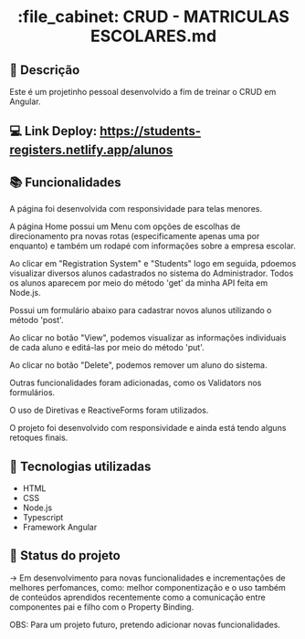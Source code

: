 <h1 align="center">:file_cabinet: CRUD - MATRICULAS ESCOLARES.md</h1>

## :memo: Descrição
Este é um projetinho pessoal desenvolvido a fim de treinar o CRUD em Angular. 

## 💻 Link Deploy: https://students-registers.netlify.app/alunos

## :books: Funcionalidades
A página foi desenvolvida com responsividade para telas menores.

A página Home possui um Menu com opções de escolhas de direcionamento pra novas rotas (especificamente apenas uma por enquanto) e também um rodapé com informações sobre a empresa escolar.

Ao clicar em "Registration System" e "Students" logo em seguida, pdoemos visualizar diversos alunos cadastrados no sistema do Administrador. Todos os alunos aparecem por meio do método 'get' da minha API feita em Node.js. 

Possui um formulário abaixo para cadastrar novos alunos utilizando o método 'post'. 

Ao clicar no botão "View", podemos visualizar as informações individuais de cada aluno e editá-las por meio do método 'put'. 

Ao clicar no botão "Delete", podemos remover um aluno do sistema.

Outras funcionalidades foram adicionadas, como os Validators nos formulários. 

O uso de Diretivas e ReactiveForms foram utilizados.

O projeto foi desenvolvido com responsividade e ainda está tendo alguns retoques finais.

## :wrench: Tecnologias utilizadas
* HTML
* CSS
* Node.js
* Typescript
* Framework Angular
  
## :dart: Status do projeto

-> Em desenvolvimento para novas funcionalidades e incrementações de melhores perfomances, como: melhor componentização e o uso também de conteúdos aprendidos recentemente como a comunicação entre componentes pai e filho com o Property Binding.

OBS: Para um projeto futuro, pretendo adicionar novas funcionalidades.

